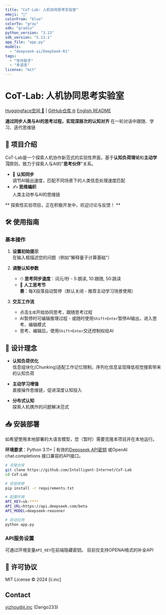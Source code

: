 ```yaml
---
title: "CoT-Lab: 人机协同思考实验室"
emoji: "🤖"
colorFrom: "blue"
colorTo: "gray"
sdk: "gradio"
python_version: "3.13"
sdk_version: "5.13.1"
app_file: "app.py"
models:
  - "deepseek-ai/DeepSeek-R1"
tags:
  - "写作助手"
  - "多语言"
license: "mit"
---
```


# CoT-Lab: 人机协同思考实验室
[Huggingface空间 🤗](https://huggingface.co/spaces/Intelligent-Internet/CoT-Lab) | [GitHub仓库 🌐](https://github.com/Intelligent-Internet/CoT-Lab)
[English README](README.md)

**通过同步人类与AI的思考过程，实现深层次的认知对齐**
在一轮对话中跟随、学习、迭代思维链

## 🌟 项目介绍
CoT-Lab是一个探索人机协作新范式的实验性界面，基于**认知负荷理论**和**主动学习**原则，致力于探索人与AI的"**思考伙伴**"关系。

- 🧠 **认知同步**  
  调节AI输出速度，匹配不同场景下的人类信息处理速度匹配
- ✍️ **思维编织**  
  人类主动参与AI的思维链

** 探索性实验项目，正在积极开发中，欢迎讨论与反馈！ **

## 🛠 使用指南
### 基本操作
1. **设置初始提示**  
   在输入框描述您的问题（例如"解释量子计算基础"）

2. **调整认知参数**  
   - ⏱ **思考同步速度**：词元/秒 - 5:朗读, 10:跟随, 50:跳读
   - 📏 **人工思考节奏**：每X段落自动暂停（默认关闭 - 推荐主动学习场景使用）

3. **交互工作流**  
   - 点击`生成`开始协同思考，跟随思考过程
   - AI暂停时可编辑推理过程 - 或随时使用`Shift+Enter`暂停AI输出，进入思考、编辑模式
   - 思考、编辑后，使用`Shift+Enter`交还控制权给AI

## 🧠 设计理念
- **认知负荷优化**  
  信息组块化(Chunking)适配工作记忆限制，序列化信息呈现降低视觉搜索带来的认知负荷

- **主动学习增强**  
  直接操作思维链，促进深度认知投入

- **分布式认知**  
  探索人机携作的问题解决范式

## 📥 安装部署
如希望使用本地部署的大语言模型，您（暂时）需要克隆本项目并在本地运行。

**环境要求**：Python 3.11+ | 有效的[Deepseek API密钥](https://platform.deepseek.com/) 或OpenAI chat.completions 接口兼容的API接口。 

```bash
# 克隆仓库
git clone https://github.com/Intelligent-Internet/CoT-Lab
cd CoT-Lab

# 安装依赖
pip install -r requirements.txt

# 配置环境
API_KEY=sk-****
API_URL=https://api.deepseek.com/beta
API_MODEL=deepseek-reasoner

# 启动应用
python app.py
```

### API服务设置
可通过环境变量`API_KEY`在前端隐藏密钥。
目前仅支持OPENAI格式的补全API

## 📄 许可协议
MIT License © 2024 [ii.inc]

## Contact
yizhou@ii.inc (Dango233)
